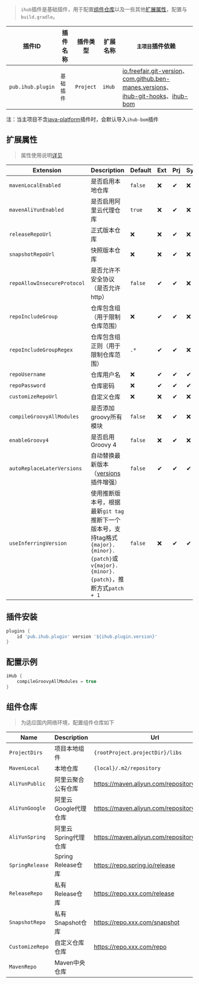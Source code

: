 > `ihub`插件是基础插件，用于配置[组件仓库](/iHub?id=组件仓库)以及一些其他[扩展属性](/iHub?id=扩展属性)，配置与`build.gradle`。

| 插件ID | 插件名称 | 插件类型 | 扩展名称 | `主项目`插件依赖                                                                                                                                                                                                                                    |
|-------|---------|--------|---------|----------------------------------------------------------------------------------------------------------------------------------------------------------------------------------------------------------------------------------------------|
| `pub.ihub.plugin` | `基础插件` | `Project` | `iHub` | [io.freefair.git-version](https://plugins.gradle.org/plugin/io.freefair.git-version)、[com.github.ben-manes.versions](https://plugins.gradle.org/plugin/com.github.ben-manes.versions)、<br>[ihub-git-hooks](iHubGitHooks)、[ihub-bom](iHubBom) |

注：当主项目不含[java-platform](https://docs.gradle.org/current/userguide/java_platform_plugin.html)插件时，会默认导入`ihub-bom`插件

## 扩展属性

> 属性使用说明[详见](/explanation?id=属性配置说明)

| Extension | Description | Default | Ext | Prj | Sys | Env |
| --------- | ----------- | ------- | --- | ------- | ------ | --- |
| `mavenLocalEnabled` | 是否启用本地仓库 | `false` | ❌ | ✔ | ❌ | ❌ |
| `mavenAliYunEnabled` | 是否启用阿里云代理仓库 | `true` | ❌ | ✔ | ❌ | ❌ |
| `releaseRepoUrl` | 正式版本仓库 | ❌ | ❌ | ✔ | ❌ | ❌ |
| `snapshotRepoUrl` | 快照版本仓库 | ❌ | ❌ | ✔ | ❌ | ❌ |
| `repoAllowInsecureProtocol` | 是否允许不安全协议（是否允许http） | `false` | ✔ | ✔ | ❌ | ❌ |
| `repoIncludeGroup` | 仓库包含组（用于限制仓库范围） | ❌ | ✔ | ✔ | ❌ | ❌ |
| `repoIncludeGroupRegex` | 仓库包含组正则（用于限制仓库范围） | `.*` | ✔ | ✔ | ❌ | ❌ |
| `repoUsername` | 仓库用户名 | ❌ | ✔ | ✔ | ✔ | ✔ |
| `repoPassword` | 仓库密码 | ❌ | ✔ | ✔ | ✔ | ✔ |
| `customizeRepoUrl` | 自定义仓库 | ❌ | ❌ | ✔ | ❌ | ❌ |
| `compileGroovyAllModules` | 是否添加groovy所有模块 | `false` | ❌ | ✔ | ❌ | ❌ |
| `enableGroovy4` | 是否启用Groovy 4 | `false` | ❌ | ✔ | ❌ | ❌ |
| `autoReplaceLaterVersions` | 自动替换最新版本（[versions](https://plugins.gradle.org/plugin/com.github.ben-manes.versions)插件增强） | `false` | ✔ | ✔ | ✔ | ❌ |
| `useInferringVersion` | 使用推断版本号，根据最新`git tag`推断下一个版本号，支持tag格式`{major}.{minor}.{patch}`或`v{major}.{minor}.{patch}`，推断方式`patch + 1` | `false` | ❌ | ✔ | ✔ | ✔ |

## 插件安装

```groovy
plugins {
    id 'pub.ihub.plugin' version '${ihub.plugin.version}'
}
```

## 配置示例

```groovy
iHub {
    compileGroovyAllModules = true
}
```

## 组件仓库

> 为适应国内网络环境，配置组件仓库如下

| Name | Description | Url | artifactUrls |
| ---- | ----------- | --- | ------------ |
| `ProjectDirs` | 项目本地组件 | `{rootProject.projectDir}/libs` |
| `MavenLocal` | 本地仓库 | `{local}/.m2/repository` |
| `AliYunPublic` | 阿里云聚合公有仓库 | https://maven.aliyun.com/repository/public | https://repo1.maven.org/maven2 |
| `AliYunGoogle` | 阿里云Google代理仓库 | https://maven.aliyun.com/repository/google | https://maven.google.com |
| `AliYunSpring` | 阿里云Spring代理仓库 | https://maven.aliyun.com/repository/spring | https://repo.spring.io/release |
| `SpringRelease` | Spring Release仓库 | https://repo.spring.io/release |
| `ReleaseRepo` | 私有Release仓库 | https://repo.xxx.com/release |
| `SnapshotRepo` | 私有Snapshot仓库 | https://repo.xxx.com/snapshot |
| `CustomizeRepo` | 自定义仓库仓库 | https://repo.xxx.com/repo |
| `MavenRepo` | Maven中央仓库 |  |